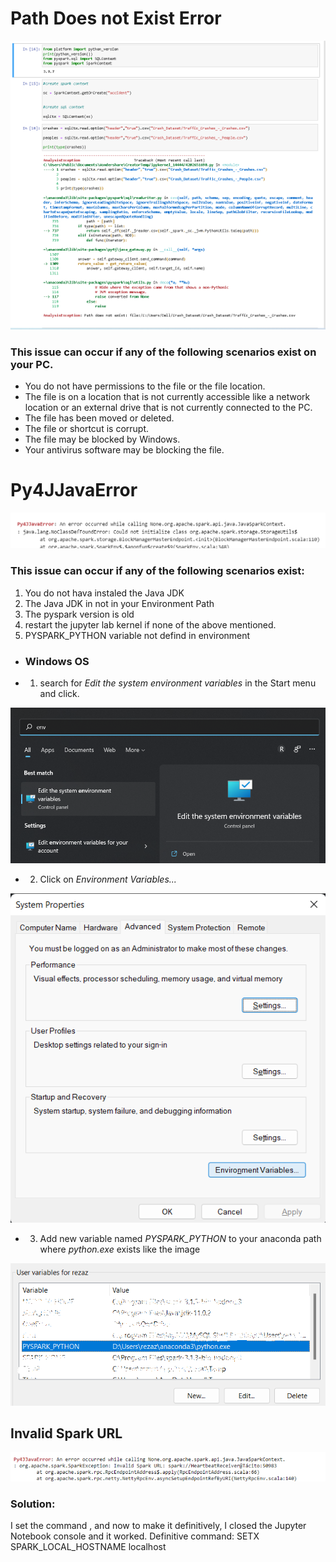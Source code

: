 # Path Does not Exist Error

![](unnamed.png)  

### This issue can occur if any of the following scenarios exist on your PC.

- You do not have permissions to the file or the file location.
- The file is on a location that is not currently accessible like a network location or an external drive that is not currently connected to the PC.
- The file has been moved or deleted.
- The file or shortcut is corrupt.
- The file may be blocked by Windows.
- Your antivirus software may be blocking the file.

# Py4JJavaError

![](py4j.png)

### This issue can occur if any of the following scenarios exist:
1. You do not hava instaled the Java JDK
2. The Java JDK in not in your Environment Path
3. The pyspark version is old
4. restart the jupyter lab kernel if none of the above mentioned. 
6. PYSPARK_PYTHON variable not defind in environment
- ### Windows OS
- 1. search for *Edit the system environment variables* in the Start menu and click. 

![](PYSPARK_PYTHON_1.png)
- 2. Click on *Environment Variables...* 

![](PYSPARK_PYTHON_2.png)
- 3. Add new variable named *PYSPARK_PYTHON* to your anaconda path where *python.exe* exists like the image 

![](PYSPARK_PYTHON_3.png)

## Invalid Spark URL

![](Invalid_Spark_URL.png)
### Solution:
I set the command , and now to make it definitively, I closed the Jupyter Notebook console and it worked. 
Definitive command: SETX SPARK_LOCAL_HOSTNAME localhost




